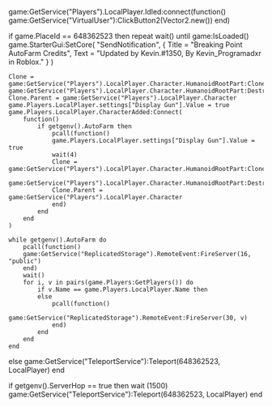 game:GetService("Players").LocalPlayer.Idled:connect(function()
game:GetService("VirtualUser"):ClickButton2(Vector2.new())
end)

if game.PlaceId == 648362523 then
    repeat wait() until game:IsLoaded()
    game.StarterGui:SetCore(
        "SendNotification",
        {
            Title = "Breaking Point AutoFarm Credits",
            Text = "Updated by Kevin.#1350, By Kevin_Programadxr in Roblox."
        }
    )
    
    
    
    Clone = game:GetService("Players").LocalPlayer.Character.HumanoidRootPart:Clone()
    game:GetService("Players").LocalPlayer.Character.HumanoidRootPart:Destroy()
    Clone.Parent = game:GetService("Players").LocalPlayer.Character
    game.Players.LocalPlayer.settings["Display Gun"].Value = true
    game.Players.LocalPlayer.CharacterAdded:Connect(
        function()
            if getgenv().AutoFarm then
                pcall(function()
                game.Players.LocalPlayer.settings["Display Gun"].Value = true
                wait(4)
                Clone = game:GetService("Players").LocalPlayer.Character.HumanoidRootPart:Clone()
                game:GetService("Players").LocalPlayer.Character.HumanoidRootPart:Destroy()
                Clone.Parent = game:GetService("Players").LocalPlayer.Character
                end)
            end
        end
    )

    while getgenv().AutoFarm do
        pcall(function()
        game:GetService("ReplicatedStorage").RemoteEvent:FireServer(16, "public")
        end)
        wait()
        for i, v in pairs(game.Players:GetPlayers()) do
            if v.Name == game.Players.LocalPlayer.Name then
            else
                pcall(function()
                game:GetService("ReplicatedStorage").RemoteEvent:FireServer(30, v)
                end)
            end
        end
    end
else
    game:GetService("TeleportService"):Teleport(648362523, LocalPlayer)
end


if getgenv().ServerHop == true then
wait (1500)
game:GetService("TeleportService"):Teleport(648362523, LocalPlayer)
end
